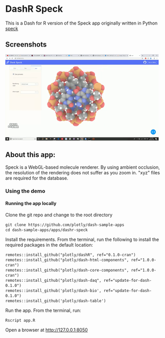 # DashR Speck 

This is a Dash for R version of the Speck app originally written in Python [speck](https://github.com/plotly/dash-bio/blob/master/tests/dashbio_demos/app_speck.py)

## Screenshots
![assets/speck.gif](assets/speck.gif)

## About this app:

Speck is a WebGL-based molecule renderer. By using ambient occlusion, the resolution of the rendering does not suffer as you zoom in. "xyz" files are required for the database.

### Using the demo

#### Running the app locally

Clone the git repo and change to the root directory 

```
git clone https://github.com/plotly/dash-sample-apps
cd dash-sample-apps/apps/dashr-speck
```
Install the requirements. From the terminal, run the following to install the required packages in the default location:

```
remotes::install_github("plotly/dashR", ref="0.1.0-cran")
remotes::install_github("plotly/dash-html-components", ref="1.0.0-cran")
remotes::install_github("plotly/dash-core-components", ref="1.0.0-cran")
remotes::install_github("plotly/dash-daq", ref="update-for-dash-0.1.0")
remotes::install_github('plotly/dash-bio', ref="update-for-dash-0.1.0")
remotes::install_github('plotly/dash-table')
```

Run the app. From the terminal, run:

```
Rscript app.R
```

Open a browser at http://127.0.0.1:8050
